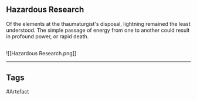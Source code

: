 ## Hazardous Research
Of the elements at the thaumaturgist's disposal, lightning remained the least understood.
The simple passage of energy from one to another could result in profound power, or rapid death.
## 
![[Hazardous Research.png]]

---
## Tags
#Artefact